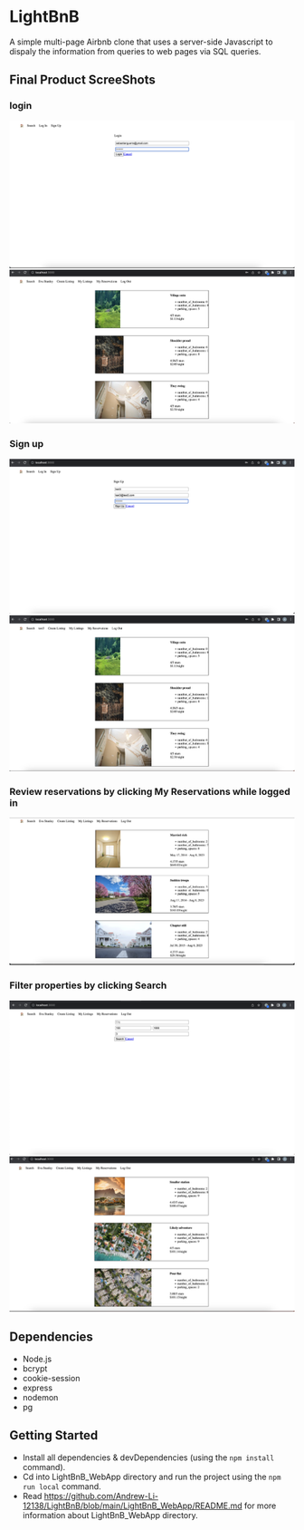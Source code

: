 # LightBnB
A simple multi-page Airbnb clone that uses a server-side Javascript to dispaly the information from queries to web pages via SQL queries. 

## Final Product ScreeShots

### login 
!['login1'](https://github.com/Andrew-Li-12138/LightBnB/blob/main/docs/login1.png?raw=true)
!['login2'](https://github.com/Andrew-Li-12138/LightBnB/blob/main/docs/login2.png?raw=true)
### Sign up
!['signup1'](https://github.com/Andrew-Li-12138/LightBnB/blob/main/docs/signUp1.png?raw=true)
!['signup2'](https://github.com/Andrew-Li-12138/LightBnB/blob/main/docs/signUp2.png?raw=true)
### Review reservations by clicking My Reservations while logged in
!['reservation'](https://github.com/Andrew-Li-12138/LightBnB/blob/main/docs/reservation.png?raw=true)
### Filter properties by clicking Search
!['filtering1'](https://github.com/Andrew-Li-12138/LightBnB/blob/main/docs/filtering1.png?raw=true)
!['filtering2'](https://github.com/Andrew-Li-12138/LightBnB/blob/main/docs/filtering2.png?raw=true)

## Dependencies

- Node.js
- bcrypt
- cookie-session
- express
- nodemon
- pg


## Getting Started

- Install all dependencies & devDependencies (using the `npm install` command). 
- Cd into LightBnB_WebApp directory and run the project using the `npm run local` command. 
- Read https://github.com/Andrew-Li-12138/LightBnB/blob/main/LightBnB_WebApp/README.md for more information about LightBnB_WebApp directory.

